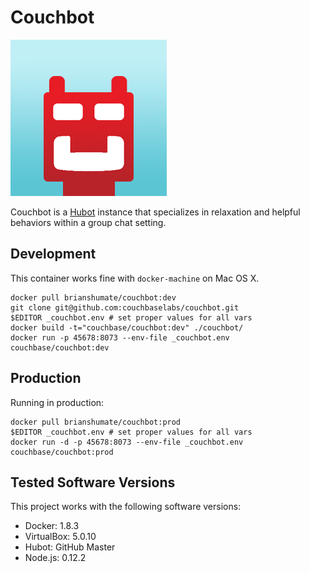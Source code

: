 # Couchbot

![Couchbot](https://github.com/couchbaselabs/couchbot/blob/master/share/couchbot.png?raw=true)

Couchbot is a [Hubot](https://github.com/github/hubot) instance that
specializes in relaxation and helpful behaviors within a group 
chat setting.

## Development

This container works fine with `docker-machine` on Mac OS X.

```
docker pull brianshumate/couchbot:dev
git clone git@github.com:couchbaselabs/couchbot.git
$EDITOR _couchbot.env # set proper values for all vars
docker build -t="couchbase/couchbot:dev" ./couchbot/
docker run -p 45678:8073 --env-file _couchbot.env couchbase/couchbot:dev
```

## Production

Running in production:

```
docker pull brianshumate/couchbot:prod
$EDITOR _couchbot.env # set proper values for all vars
docker run -d -p 45678:8073 --env-file _couchbot.env couchbase/couchbot:prod
```

## Tested Software Versions

This project works with the following software versions:

* Docker: 1.8.3
* VirtualBox: 5.0.10
* Hubot: GitHub Master
* Node.js: 0.12.2
